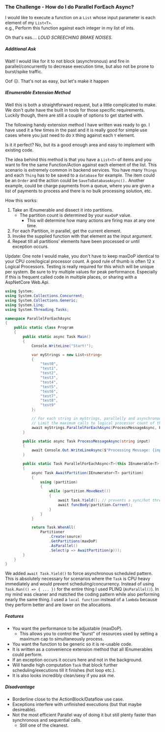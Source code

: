 ﻿### The Challenge - How do I do Parallel ForEach Async?
I would like to execute a function on a `List` whose input parameter is each element of my `List<T>`.  
e.g., Perform this function against each integer in my list of ints.  

Oh that's eas.... *LOUD SCREECHING BRAKE NOISES*.
        
##### Additional Ask  
Wait! I would like for it to not block (asynchronous) and fire in parallel/concurrently to decrease execution time,
but also not be prone to burst/spike traffic.

Oof 😖. That's not as easy, but let's make it happen 

##### IEnumerable Extension Method
Well this is both a straightforward request, but a little complicated to make. We don't quite have the
built in tools for those specific requirements. Luckily though, there are still a couple of options to
get started with.

The following handy extension method I have written was ready to go. I have used it a few times in the
past and it is really good for simple use cases where you just need to do `X` thing against each `Y`
element.
        
Is it it perfect? No, but its a good enough area and easy to implement with existing code.

The idea behind this method is that you have a `List<T>` of items and you want to fire the same
Function/Action against each element of the list. This scenario is extremely common in backend
services. You have many `Things` and each `Thing` has to be saved to a `database` for example.
The item could be an `Order` and the action could be `SaveToDatabaseAsync().` Another example,
could be charge payments from a queue, where you are given a list of payments to process and
there is no bulk processing solution, etc.      

How this works:  
1. Take an IEnumerable and dissect it into partitions.
    * The partition count is determined by your `maxDoP` value.
        * This will determine how many actions are firing max at any one time.
2. For each Partition, in parallel, get the current element.
3. Invoke the supplied function with that element as the input argument.
4. Repeat till all partitions' elements have been processed or until exception occurs.

Update: One note I would make, you don't have to keep maxDoP identical to your CPU core/logical
processor count. A good rule of thumb is often 12 x Logical Processors. Testing is really
required for this which will be unique per system. Be sure to try multiple values for peak
performance. Especially if this is frequent called code in multiple places, or sharing with
a AspNetCore Web.Api.

```cs
using System;
using System.Collections.Concurrent;
using System.Collections.Generic;
using System.Linq;
using System.Threading.Tasks;

namespace ParallelForEachAsync
{
    public static class Program
    {
        public static async Task Main()
        {
            Console.WriteLine("Start!");

            var myStrings = new List<string>
            {
                "test0",
                "test1",
                "test2",
                "test3",
                "test4",
                "test5",
                "test6",
                "test7",
                "test8",
                "test9"
            };

            // For each string in myStrings, parallelly and asynchronously, call ProcessMessageAsync against each element.
            // Limit the maximum calls to logical processor count of the environment.
            await myStrings.ParallelForEachAsync(ProcessMessageAsync, Environment.ProcessorCount);
        }

        public static async Task ProcessMessageAsync(string input)
        {
            await Console.Out.WriteLineAsync($"Processing Message: {input}");
        }

        public static Task ParallelForEachAsync<T>(this IEnumerable<T> source, Func<T, Task> funcBody, int maxDoP = 4)
        {
            async Task AwaitPartition(IEnumerator<T> partition)
            {
                using (partition)
                {
                    while (partition.MoveNext())
                    {
                        await Task.Yield(); // prevents a sync/hot thread hangup
                        await funcBody(partition.Current);
                    }
                }
            }

            return Task.WhenAll(
                Partitioner
                    .Create(source)
                    .GetPartitions(maxDoP)
                    .AsParallel()
                    .Select(p => AwaitPartition(p)));
        }
    }
}
```
We added `await Task.Yield()` to force asynchronous scheduled pattern. This is absolutely
necessary for scenarios where the `Task` is CPU heavy immediately and would prevent
scheduling/concurrency. Instead of using `Task.Run(() => { ... })` for the entire thing
I used PLINQ (`AsParallel()`). In my mind was cleaner and matched the coding pattern
while also performing nearly the same thing. I used a `local function` instead of a
`lambda` because they perform better and are lower on the allocations.

##### Features
* You want the performance to be adjustable (maxDoP).
    * This allows you to control the "burst" of resources used by setting a maximum cap to simultaneously process.
* You want the function to be generic so it is re-usable code.
* It is written as a convenience extension method that all IEnumerables could perform.
* If an exception occurs it occurs here and not in the background.
* Will handle high computation `Task` that block further scheduling/executions till it finishes (hot loop etc.).
* It is also looks incredibly clean/sexy if you ask me.

##### Disadvantage
* Borderline close to the ActionBlock/Dataflow use case.
* Exceptions interfere with unfinished executions (but that maybe desireable).
* Not the most efficient Parallel way of doing it but still plenty faster than synchronous and sequential calls.
    * Still one of the cleanest.
